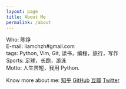 ```yaml
---
layout: page
title: About Me
permalink: /about
---
```


Who: 陈铮  
E-mail: liamchzh#gmail.com  
tags: Python, Vim, Git, 读书，编程，旅行，写作  
Sports: 足球，长跑，游泳  
Motto: 人生苦短，我用 Python.  

Know more about me: [知乎](http://www.zhihu.com/people/liamchzh) [GitHub](https://github.com/liamchzh) [豆瓣](http://www.douban.com/people/liamchzh/) [Twitter](https://twitter.com/liamchzh)
